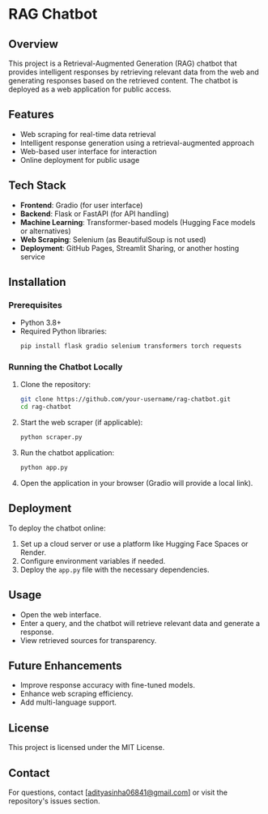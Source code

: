 # RAG Chatbot

## Overview
This project is a Retrieval-Augmented Generation (RAG) chatbot that provides intelligent responses by retrieving relevant data from the web and generating responses based on the retrieved content. The chatbot is deployed as a web application for public access.
## Features
- Web scraping for real-time data retrieval
- Intelligent response generation using a retrieval-augmented approach
- Web-based user interface for interaction
- Online deployment for public usage
## Tech Stack
- **Frontend**: Gradio (for user interface)
- **Backend**: Flask or FastAPI (for API handling)
- **Machine Learning**: Transformer-based models (Hugging Face models or alternatives)
- **Web Scraping**: Selenium (as BeautifulSoup is not used)
- **Deployment**: GitHub Pages, Streamlit Sharing, or another hosting service

## Installation
### Prerequisites
- Python 3.8+
- Required Python libraries:
  ```bash
  pip install flask gradio selenium transformers torch requests
  ```

### Running the Chatbot Locally
1. Clone the repository:
   ```bash
   git clone https://github.com/your-username/rag-chatbot.git
   cd rag-chatbot
   ```
2. Start the web scraper (if applicable):
   ```bash
   python scraper.py
   ```
3. Run the chatbot application:
   ```bash
   python app.py
   ```
4. Open the application in your browser (Gradio will provide a local link).

## Deployment
To deploy the chatbot online:
1. Set up a cloud server or use a platform like Hugging Face Spaces or Render.
2. Configure environment variables if needed.
3. Deploy the `app.py` file with the necessary dependencies.

## Usage
- Open the web interface.
- Enter a query, and the chatbot will retrieve relevant data and generate a response.
- View retrieved sources for transparency.

## Future Enhancements
- Improve response accuracy with fine-tuned models.
- Enhance web scraping efficiency.
- Add multi-language support.

## License
This project is licensed under the MIT License.

## Contact
For questions, contact [adityasinha06841@gmail.com] or visit the repository's issues section.


